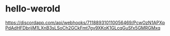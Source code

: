 # hello-werold
https://discordapp.com/api/webhooks/711889310110056469/PcwOzN1APXpPdAdHFDbrijM1LXnB3sLSoCh2GCkFmt7gv9XKoK1GLcqGuSfx5GMRGMxq
